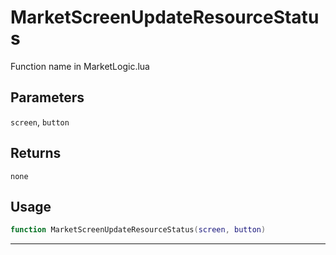 # MarketScreenUpdateResourceStatus
Function name in MarketLogic.lua
## Parameters
`screen`, `button`
## Returns
`none`
## Usage
```lua
function MarketScreenUpdateResourceStatus(screen, button)
```
---
